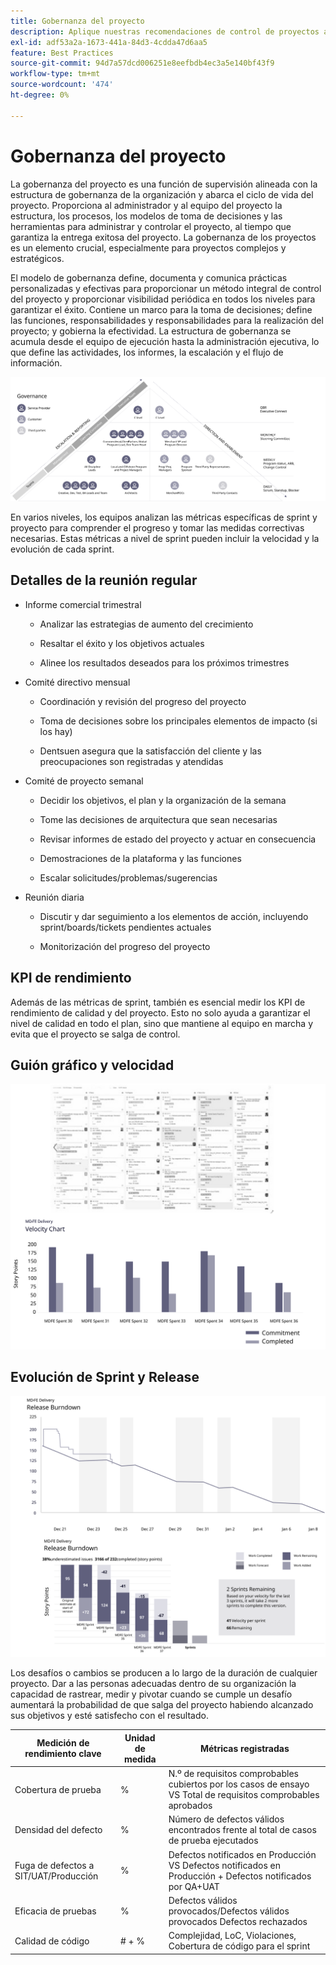 ```yaml
---
title: Gobernanza del proyecto
description: Aplique nuestras recomendaciones de control de proyectos a su implementación de Adobe Commerce.
exl-id: adf53a2a-1673-441a-84d3-4cdda47d6aa5
feature: Best Practices
source-git-commit: 94d7a57dcd006251e8eefbdb4ec3a5e140bf43f9
workflow-type: tm+mt
source-wordcount: '474'
ht-degree: 0%

---
```


# Gobernanza del proyecto

La gobernanza del proyecto es una función de supervisión alineada con la estructura de gobernanza de la organización y abarca el ciclo de vida del proyecto. Proporciona al administrador y al equipo del proyecto la estructura, los procesos, los modelos de toma de decisiones y las herramientas para administrar y controlar el proyecto, al tiempo que garantiza la entrega exitosa del proyecto. La gobernanza de los proyectos es un elemento crucial, especialmente para proyectos complejos y estratégicos.

El modelo de gobernanza define, documenta y comunica prácticas personalizadas y efectivas para proporcionar un método integral de control del proyecto y proporcionar visibilidad periódica en todos los niveles para garantizar el éxito. Contiene un marco para la toma de decisiones; define las funciones, responsabilidades y responsabilidades para la realización del proyecto; y gobierna la efectividad. La estructura de gobernanza se acumula desde el equipo de ejecución hasta la administración ejecutiva, lo que define las actividades, los informes, la escalación y el flujo de información.

![Infografía del control del proyecto](../../assets/playbooks/project-governance.svg)

En varios niveles, los equipos analizan las métricas específicas de sprint y proyecto para comprender el progreso y tomar las medidas correctivas necesarias. Estas métricas a nivel de sprint pueden incluir la velocidad y la evolución de cada sprint.

## Detalles de la reunión regular

- Informe comercial trimestral

   - Analizar las estrategias de aumento del crecimiento

   - Resaltar el éxito y los objetivos actuales

   - Alinee los resultados deseados para los próximos trimestres

- Comité directivo mensual

   - Coordinación y revisión del progreso del proyecto

   - Toma de decisiones sobre los principales elementos de impacto (si los hay)

   - Dentsuen asegura que la satisfacción del cliente y las preocupaciones son registradas y atendidas

- Comité de proyecto semanal

   - Decidir los objetivos, el plan y la organización de la semana

   - Tome las decisiones de arquitectura que sean necesarias

   - Revisar informes de estado del proyecto y actuar en consecuencia

   - Demostraciones de la plataforma y las funciones

   - Escalar solicitudes/problemas/sugerencias

- Reunión diaria

   - Discutir y dar seguimiento a los elementos de acción, incluyendo sprint/boards/tickets pendientes actuales

   - Monitorización del progreso del proyecto

## KPI de rendimiento

Además de las métricas de sprint, también es esencial medir los KPI de rendimiento de calidad y del proyecto. Esto no solo ayuda a garantizar el nivel de calidad en todo el plan, sino que mantiene al equipo en marcha y evita que el proyecto se salga de control.

## Guión gráfico y velocidad

![Ejemplo de panel Kanban](../../assets/playbooks/kanban-board-chart.svg)

## Evolución de Sprint y Release

![Ejemplo de gráfico de evolución de sprint y release](../../assets/playbooks/sprint-release-burndown.svg)

Los desafíos o cambios se producen a lo largo de la duración de cualquier proyecto. Dar a las personas adecuadas dentro de su organización la capacidad de rastrear, medir y pivotar cuando se cumple un desafío aumentará la probabilidad de que salga del proyecto habiendo alcanzado sus objetivos y esté satisfecho con el resultado.

<table>
<thead>
  <tr>
    <th>Medición de rendimiento clave</th>
    <th>Unidad de medida</th>
    <th>Métricas registradas</th>
  </tr>
</thead>
<tbody>
  <tr>
    <td>Cobertura de prueba</td>
    <td>%</td>
    <td>N.º de requisitos comprobables cubiertos por los casos de ensayo VS Total de requisitos comprobables aprobados</td>
  </tr>
  <tr>
    <td>Densidad del defecto</td>
    <td>%</td>
    <td>Número de defectos válidos encontrados frente al total de casos de prueba ejecutados</td>
  </tr>
  <tr>
    <td>Fuga de defectos a SIT/UAT/Producción</td>
    <td>%</td>
    <td>Defectos notificados en Producción VS Defectos notificados en Producción + Defectos notificados por QA+UAT</td>
  </tr>
  <tr>
    <td>Eficacia de pruebas</td>
    <td>%</td>
    <td>Defectos válidos provocados/Defectos válidos provocados Defectos rechazados</td>
  </tr>
  <tr>
    <td>Calidad de código</td>
    <td># + %</td>
    <td>Complejidad, LoC, Violaciones, Cobertura de código para el sprint</td>
  </tr>
</tbody>
</table>
